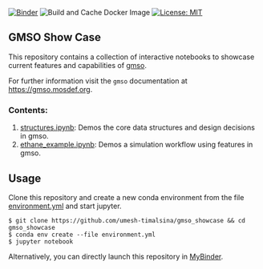 [![Binder](https://mybinder.org/badge_logo.svg)](https://mybinder.org/v2/gh/umesh-timalsina/gmso_showcase/master)
![Build and Cache Docker Image](https://github.com/umesh-timalsina/gmso_showcase/workflows/Build%20and%20Cache%20Docker%20Image/badge.svg)
[![License: MIT](https://img.shields.io/badge/License-MIT-yellow.svg)](https://opensource.org/licenses/MIT)
## GMSO Show Case
This repository contains a collection of interactive notebooks to showcase current features and capabilities of [gmso](https://github.com/mosdef-hub/gmso).

For further information visit the `gmso` documentation at https://gmso.mosdef.org. 

### Contents:
1. [structures.ipynb](./notebooks/structures.ipynb): Demos the core data structures and design decisions in gmso.
2. [ethane_example.ipynb](./notebooks/ethane_example.ipynb): Demos a simulation workflow using features in gmso.

## Usage
Clone this repository and create a new conda environment from the file [environment.yml](./environment.yml) and start jupyter.

```shell script
$ git clone https://github.com/umesh-timalsina/gmso_showcase && cd gmso_showcase
$ conda env create --file environment.yml
$ jupyter notebook
```

Alternatively, you can directly launch this repository in [MyBinder](https://mybinder.org/v2/gh/umesh-timalsina/gmso_showcase/master).


